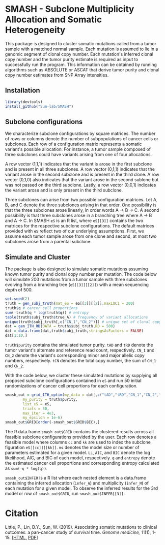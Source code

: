 # SMASH - Subclone Multiplicity Allocation and Somatic Heterogeneity

This package is designed to cluster somatic mutations called from a tumor sample with a matched normal sample. Each mutation is assumed to lie in a genomic segment of clonal copy number. Each mutation's inferred clonal copy number and the tumor purity estimate is required as input to successfully run the program. This information can be obtained by running algorithms such as ABSOLUTE or ASCAT that derive tumor purity and clonal copy number estimates from SNP Array intensities.

## Installation

```R
library(devtools)
install_github("Sun-lab/SMASH")
```

## Subclone configurations
We characterize subclone configurations by square matrices. The number of rows or columns denote the number of subpopulations of cancer cells or subclones. Each row of a configuration matrix represents a somatic variant's possible allocation. For instance, a tumor sample composed of three subclones could have variants arising from one of four allocations. 

A row vector (1,1,1) indicates that the variant is arose in the first subclone and is present in all three subclones. A row vector (0,1,1) indicates that the variant arose in the second subclone and is present in the third clone. A row vector (0,1,0) also indicates that the variant arose in the second sublone but was not passed on the third subclone. Lastly, a row vector (0,0,1) indicates the variant arose and is only present in the third subclone. 

Three subclones can arise from two possible configuration matrices. Let A, B, and C denote the three subclones arising in that order. One possibility is that the three subclones arose linearly, in order words A -> B -> C. A second possibility is that three subclones arose in a branching tree where A -> B and A -> C. In SMASH `eS` is an R list, where `eS[[3]]` contains the two matrices for the respective subclone configurations. The default matrices provided with `eS` reflect two of our underlying assumptions. First, we assume each tumor sample arose from one clone and second, at most two subclones arose from a parental subclone.

## Simulate and Cluster
The package is also designed to simulate somatic mutations assuming known tumor purity and clonal copy number per mutation. The code below will simulate 200 mutations from a tumor sample with three subclones evolving from a branching tree (`eS[[3]][[2]]`) with a mean sequencing depth of 500.

```R
set.seed(2)
truth = gen_subj_truth(mat_eS = eS[[3]][[2]],maxLOCI = 200)
truth$q # cancer cell proportions
sum(-truth$q * log(truth$q)) # entropy
table(truth$subj_truth$true_A) # frequency of variant allocations
unique(truth$subj_truth[,c("CN_1","CN_2")])	# unique set of clonal copy numbers
dat = gen_ITH_RD(DATA = truth$subj_truth,RD = 500)
dat = data.frame(dat,truth$subj_truth,stringsAsFactors = FALSE)
dat[1:10,]
```

`truth$purity` contains the simulated tumor purity. `tAD` and `tRD` denote the tumor variant's alternate and reference read count, respectively. `CN_1` and `CN_2` denote the variant's corresponding minor and major allelic copy numbers, respectively. `tCN` denotes the total copy number, the sum of `CN_1` and `CN_2`.

With the code below, we cluster these simulated mutations by supplying all proposed subclone configurations contained in `eS` and run 50 initial randomizations of cancer cell proportions for each configuration.

```R
smash_out = grid_ITH_optim(my_data = dat[,c("tAD","tRD","CN_1","CN_2","tCN")],
		my_purity = truth$purity,
		list_eS = eS,
		trials = 50,
		max_iter = 4e3,
		my_epsilon = 1e-6)
smash_out$GRID[order(-smash_out$GRID$BIC),]
```

The R data.frame `smash_out$GRID` contains the clustered results across all feasible subclone configurations provided by the user. Each row denotes a feasible model where columns `cc` and `kk` are used to index the subclone figuration `eS[[cc]][[kk]]`. `ms` denotes the model size or number of parameters estimated for a given model. `LL`, `AIC`, and `BIC` denote the log likelihood, AIC, and BIC of each model, respectively. `q` and `entropy` denote the estimated cancer cell proportions and corresponding entropy calculated as `sum(-q * log(q))`.

`smash_out$INFER` is a R list where each nested element is a data.frame containing the inferred allocation (`infer_A`) and multiplicity (`infer_M`) of each mutation for a given model. To observe the inferred results for the 3rd model or row of `smash_out$GRID`, run `smash_out$INFER[[3]]`.

# Citation

Little, P., Lin, D.Y., Sun, W. (2019). Associating somatic mutations to clinical outcomes: a pan-cancer study of survival time. *Genome medicine,* 11(1), 1-15. [[HTML](https://genomemedicine.biomedcentral.com/articles/10.1186/s13073-019-0643-9), [PDF](https://genomemedicine.biomedcentral.com/track/pdf/10.1186/s13073-019-0643-9.pdf)]
